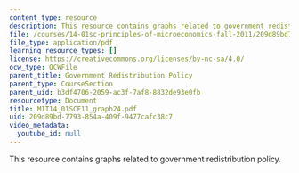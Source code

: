 ```yaml
---
content_type: resource
description: This resource contains graphs related to government redistribution policy.
file: /courses/14-01sc-principles-of-microeconomics-fall-2011/209d89bd7793854a409f9477cafc38c7_MIT14_01SCF11_graph24.pdf
file_type: application/pdf
learning_resource_types: []
license: https://creativecommons.org/licenses/by-nc-sa/4.0/
ocw_type: OCWFile
parent_title: Government Redistribution Policy
parent_type: CourseSection
parent_uid: b3df4706-2059-ac3f-7af8-8832de93e0fb
resourcetype: Document
title: MIT14_01SCF11_graph24.pdf
uid: 209d89bd-7793-854a-409f-9477cafc38c7
video_metadata:
  youtube_id: null
---
```

This resource contains graphs related to government redistribution policy.